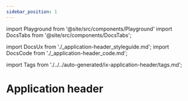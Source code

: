 ```yaml
---
sidebar_position: 1
---
```

import Playground from '@site/src/components/Playground'
import DocsTabs from '@site/src/components/DocsTabs';

import DocsUx from './\_application-header_styleguide.md';
import DocsCode from './\_application-header_code.md';

import Tags from './../../auto-generated/ix-application-header/tags.md';

# Application header

<Tags />

<DocsTabs styleguide={DocsUx} code={DocsCode} />
